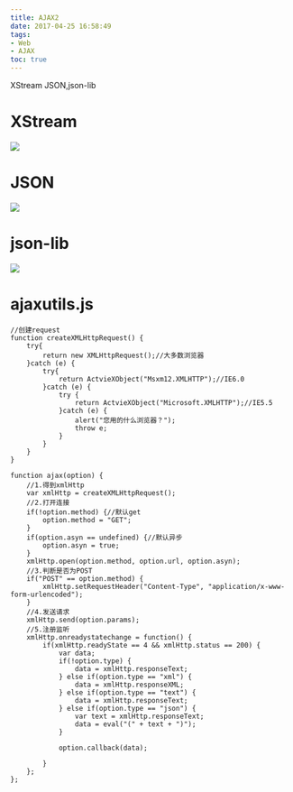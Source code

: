 ```yaml
---
title: AJAX2
date: 2017-04-25 16:58:49
tags:
- Web
- AJAX
toc: true
---
```

XStream
JSON,json-lib
<!--more-->
# XStream
![](http://wx1.sinaimg.cn/large/005P8ayVgy1fgeqo7lnk4j30vt0b2jvb.jpg)
# JSON
![](http://wx4.sinaimg.cn/large/005P8ayVgy1fgeqo85tc5j30ef07wab3.jpg)
# json-lib
![](http://wx1.sinaimg.cn/large/005P8ayVgy1fgeqo8krgaj30ix07bq3t.jpg)
# ajaxutils.js
```
//创建request
function createXMLHttpRequest() {
	try{
		return new XMLHttpRequest();//大多数浏览器
	}catch (e) {
		try{
			return ActvieXObject("Msxm12.XMLHTTP");//IE6.0
		}catch (e) {
			try {
				return ActvieXObject("Microsoft.XMLHTTP");//IE5.5
			}catch (e) {
				alert("您用的什么浏览器？");
				throw e;
			}
		}
	}
}

function ajax(option) {
	//1.得到xmlHttp
	var xmlHttp = createXMLHttpRequest();
	//2.打开连接
	if(!option.method) {//默认get
		option.method = "GET";
	}
	if(option.asyn == undefined) {//默认异步
		option.asyn = true;
	}
	xmlHttp.open(option.method, option.url, option.asyn);
	//3.判断是否为POST
	if("POST" == option.method) {
		xmlHttp.setRequestHeader("Content-Type", "application/x-www-form-urlencoded");
	}
	//4.发送请求
	xmlHttp.send(option.params);
	//5.注册监听
	xmlHttp.onreadystatechange = function() {
		if(xmlHttp.readyState == 4 && xmlHttp.status == 200) {
			var data;
			if(!option.type) {
				data = xmlHttp.responseText;
			} else if(option.type == "xml") {
				data = xmlHttp.responseXML;
			} else if(option.type == "text") {
				data = xmlHttp.responseText;
			} else if(option.type == "json") {
				var text = xmlHttp.responseText;
				data = eval("(" + text + ")");
			}
			
			option.callback(data);
			
		}
	};
};
```

